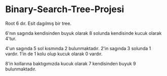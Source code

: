 # Binary-Search-Tree-Projesi
Root 6 dır. Esit dagılmış bir tree.

6'nın sagında kendisinden buyuk olarak 8 solunda kendisinde kucuk olarak 4'tur.

4'un sagında 5 sol kısmında 2 bulunmaktadır.
2'in sagında 3 solunda 1 vardır.
1'in de 1 kolu olup kucuk olarak 0 vardır.

8'in kollarına baktıgımızda kucuk olarak 7 kendisinden buyuk 9 bulunmaktadır.